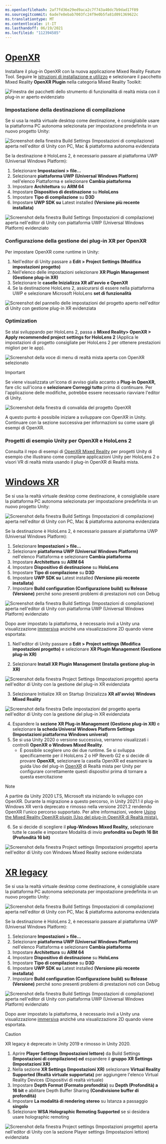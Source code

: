 ```yaml
---
ms.openlocfilehash: 2af7fd36e29ed9aca2c7f743a40dc7b9dad17f09
ms.sourcegitcommit: 6ade7e8ebab7003fc24f9e0b5fa81d091369622c
ms.translationtype: MT
ms.contentlocale: it-IT
ms.lasthandoff: 06/19/2021
ms.locfileid: "112394585"
---
```

# <a name="openxr"></a>[OpenXR](#tab/openxr)

Installare il plug-in OpenXR con la nuova applicazione Mixed Reality Feature Tool. Seguire le [istruzioni di installazione e utilizzo](../../welcome-to-mr-feature-tool.md) e selezionare il pacchetto Mixed Reality **OpenXR Plugin** nella categoria Mixed Reality Toolkit:

![Finestra dei pacchetti dello strumento di funzionalità di realtà mista con il plug-in xr aperto evidenziato](../../images/feature-tool-openxr.png)

### <a name="setting-your-build-target"></a>Impostazione della destinazione di compilazione

Se si usa la realtà virtuale desktop come destinazione, è consigliabile usare la piattaforma PC autonoma selezionata per impostazione predefinita in un nuovo progetto Unity:

![Screenshot della finestra Build Settings (Impostazioni di compilazione) aperta nell'editor di Unity con PC, Mac & piattaforma autonoma evidenziata](../../images/wmr-config-img-3.png)

Se la destinazione è HoloLens 2, è necessario passare al piattaforma UWP (Universal Windows Platform):

1. Selezionare **Impostazioni > file...**
2. Selezionare **piattaforma UWP (Universal Windows Platform)** nell'elenco Piattaforma e selezionare **Cambia piattaforma**
3. Impostare **Architettura** su **ARM 64**
4. Impostare **Dispositivo di destinazione** su **HoloLens**
5. Impostare **Tipo di compilazione** su **D3D**
6. Impostare **UWP SDK su** Latest installed **(Versione più recente installata)**

![Screenshot della finestra Build Settings (Impostazioni di compilazione) aperta nell'editor di Unity con piattaforma UWP (Universal Windows Platform) evidenziato](../../images/wmr-config-img-4.png)

### <a name="configuring-xr-plugin-management-for-openxr"></a>Configurazione della gestione dei plug-in XR per OpenXR

Per impostare OpenXR come runtime in Unity:

1. Nell'editor di Unity passare a **Edit > Project Settings (Modifica impostazioni progetto)**
2. Nell'elenco delle impostazioni selezionare **XR Plugin Management (Gestione plug-in XR)**
3. Selezionare le **caselle Inizializza XR all'avvio** **e OpenXR**
4. Se la destinazione HoloLens 2, assicurarsi di essere nella piattaforma UWP e selezionare Microsoft HoloLens **set di funzionalità**

![Screenshot del pannello delle impostazioni del progetto aperto nell'editor di Unity con gestione plug-in XR evidenziata](../../images/openxr-img-05.png)

### <a name="optimization"></a>Optimization

Se stai sviluppando per HoloLens 2, passa a **Mixed Reality> OpenXR > Apply recommended project settings for HoloLens 2** (Applica le impostazioni di progetto consigliate per HoloLens 2 per ottenere prestazioni migliori per le app).

![Screenshot della voce di menu di realtà mista aperta con OpenXR selezionato](../../images/openxr-img-08.png)

> [!IMPORTANT]
> Se viene visualizzata un'icona di avviso gialla accanto a **Plug-in OpenXR,** fare clic sull'icona e **selezionare Correggi tutto** prima di continuare. Per l'applicazione delle modifiche, potrebbe essere necessario riavviare l'editor di Unity.

![Screenshot della finestra di convalida del progetto OpenXR](../../images/openxr-img-06.png)

A questo punto è possibile iniziare a sviluppare con OpenXR in Unity.  Continuare con la sezione successiva per informazioni su come usare gli esempi di OpenXR.

### <a name="unity-sample-projects-for-openxr-and-hololens-2"></a>Progetti di esempio Unity per OpenXR e HoloLens 2

Consulta il repo di esempi di [OpenXR Mixed Reality](https://github.com/microsoft/OpenXR-Unity-MixedReality-Samples) per progetti Unity di esempio che illustrano come compilare applicazioni Unity per HoloLens 2 o visori VR di realtà mista usando il plug-in OpenXR di Realtà mista.

# <a name="windows-xr"></a>[Windows XR](#tab/windowsxr)

Se si usa la realtà virtuale desktop come destinazione, è consigliabile usare la piattaforma PC autonoma selezionata per impostazione predefinita in un nuovo progetto Unity:

![Screenshot della finestra Build Settings (Impostazioni di compilazione) aperta nell'editor di Unity con PC, Mac & piattaforma autonoma evidenziata](../../images/wmr-config-img-3.png)

Se la destinazione è HoloLens 2, è necessario passare al piattaforma UWP (Universal Windows Platform):

1.  Selezionare **Impostazioni > file...**
2.  Selezionare **piattaforma UWP (Universal Windows Platform)** nell'elenco Piattaforma e selezionare **Cambia piattaforma**
3.  Impostare **Architettura** su **ARM 64**
4.  Impostare **Dispositivo di destinazione** su **HoloLens**
5.  Impostare **Tipo di compilazione** su **D3D**
6.  Impostare **UWP SDK su** Latest installed **(Versione più recente installata)**
7.  Impostare **Build configuration (Configurazione build)** **su Release (Versione)** perché sono presenti problemi di prestazioni noti con Debug

![Screenshot della finestra Build Settings (Impostazioni di compilazione) aperta nell'editor di Unity con piattaforma UWP (Universal Windows Platform) evidenziato](../../images/wmr-config-img-4.png)

Dopo aver impostato la piattaforma, è necessario invii a Unity una visualizzazione [immersiva](../../../../design/app-views.md) anziché una visualizzazione 2D quando viene esportata:

1. Nell'editor di Unity passare a **Edit > Project settings (Modifica impostazioni progetto)** e selezionare **XR Plugin Management (Gestione plug-in XR)**

2. Selezionare **Install XR Plugin Management (Installa gestione plug-in XR)**

![Screenshot della finestra Project Settings (Impostazioni progetto) aperta nell'editor di Unity con la gestione del plug-in XR evidenziata](../../images/wmr-config-img-5.png)

3. Selezionare Initialize XR on Startup (Inizializza **XR all'avvio)** **Windows Mixed Reality**

![Screenshot della finestra Delle impostazioni del progetto aperta nell'editor di Unity con la gestione del plug-in XR evidenziata](../../images/wmr-config-img-7.png)

4. Espandere la **sezione XR Plug-in Management (Gestione plug-in XR)** e selezionare **la scheda Univeral Windows Platform Settings (Impostazioni piattaforma Windows univeral)**
5. Se si usa Unity 2020 o versione successiva, verranno visualizzati i controlli **OpenXR** **o Windows Mixed Reality**. 
    * È possibile scegliere uno dei due runtime.  Se si sviluppa specificamente per il HoloLens 2 o HP Reverb G2 e si decide di provare **OpenXR,** selezionare la casella OpenXR ed esaminare la guida Uso del plug-in [OpenXR](../../openxr-getting-started.md) di Realtà mista per Unity per configurare correttamente questi dispositivi prima di tornare a questa esercitazione

> [!NOTE]
> A partire da Unity 2020 LTS, Microsoft sta iniziando lo sviluppo con OpenXR.  Durante la migrazione a questo percorso, in Unity 2021.1 il plug-in Windows XR verrà deprecato e rimosso nella versione 2021.2 rendendo OpenXR l'unico percorso supportato. Per altre informazioni, vedere [Using the Mixed Reality OpenXR plugin (Uso del plug-in OpenXR di Realtà mista).](../../openxr-getting-started.md)

6. Se si decide di scegliere il **plug-Windows Mixed Reality,** selezionare tutte le caselle e impostare Modalità di invio **profondità** **su Depth 16 Bit (Profondità 16 bit)**

![Screenshot della finestra Project settings (Impostazioni progetto) aperta nell'editor di Unity con Windows Mixed Reality sezione evidenziata](../../images/wmr-config-img-8.png)

# <a name="legacy-xr"></a>[XR legacy](#tab/legacy)

Se si usa la realtà virtuale desktop come destinazione, è consigliabile usare la piattaforma PC autonoma selezionata per impostazione predefinita in un nuovo progetto Unity:

![Screenshot della finestra Build Settings (Impostazioni di compilazione) aperta nell'editor di Unity con PC, Mac & piattaforma autonoma evidenziata](../../images/wmr-config-img-3.png)

Se la destinazione è HoloLens 2, è necessario passare al piattaforma UWP (Universal Windows Platform):

1.  Selezionare **Impostazioni > file...**
2.  Selezionare **piattaforma UWP (Universal Windows Platform)** nell'elenco Piattaforma e selezionare **Cambia piattaforma**
3.  Impostare **Architettura** su **ARM 64**
4.  Impostare **Dispositivo di destinazione** su **HoloLens**
5.  Impostare **Tipo di compilazione** su **D3D**
6.  Impostare **UWP SDK su** Latest installed **(Versione più recente installata)**
7.  Impostare **Build configuration (Configurazione build)** **su Release (Versione)** perché sono presenti problemi di prestazioni noti con Debug

![Screenshot della finestra Build Settings (Impostazioni di compilazione) aperta nell'editor di Unity con piattaforma UWP (Universal Windows Platform) evidenziato](../../images/wmr-config-img-4.png)

Dopo aver impostato la piattaforma, è necessario invii a Unity una visualizzazione [immersiva](../../../../design/app-views.md) anziché una visualizzazione 2D quando viene esportata.

> [!CAUTION]
> XR legacy è deprecato in Unity 2019 e rimosso in Unity 2020.

1. Aprire **Player Settings (Impostazioni lettore)** da Build Settings **(Impostazioni di compilazione) ed** espandere il **gruppo XR Settings (Impostazioni XR)**
2. Nella sezione **XR Settings (Impostazioni XR)** selezionare **Virtual Reality Supported (Realtà virtuale supportata)** per aggiungere l'elenco Virtual Reality Devices (Dispositivi di realtà virtuale)
3. Impostare **Depth Format (Formato profondità)** su **Depth (Profondità) a 16 bit** e abilitare Depth Buffer Sharing **(Condivisione buffer di profondità)**
4. Impostare **La modalità di rendering stereo** su Istanza a passaggio **singolo**
5. Selezionare **WSA Holographic Remoting Supported** se si desidera usare holographic remoting 

![Screenshot della finestra Project settings (Impostazioni progetto) aperta nell'editor di Unity con la sezione Player settings (Impostazioni lettore) evidenziata](../../images/wmr-config-img-9.png)